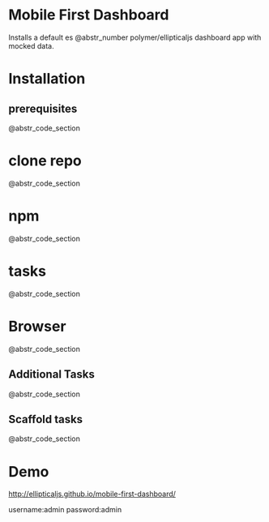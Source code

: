 # Mobile First Dashboard

Installs a default es @abstr_number polymer/ellipticaljs dashboard app with mocked data.

# Installation

## prerequisites

@abstr_code_section 

# clone repo

@abstr_code_section 

# npm

@abstr_code_section 

# tasks

@abstr_code_section 

# Browser

@abstr_code_section 

## Additional Tasks

@abstr_code_section 

## Scaffold tasks

@abstr_code_section 

# Demo

http://ellipticaljs.github.io/mobile-first-dashboard/

username:admin password:admin
